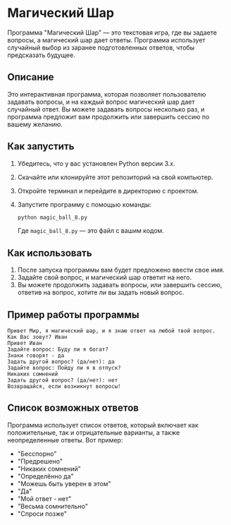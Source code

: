 # Магический Шар

Программа "Магический Шар" — это текстовая игра, где вы задаете вопросы, а магический шар дает ответы. Программа использует случайный выбор из заранее подготовленных ответов, чтобы предсказать будущее.

## Описание

Это интерактивная программа, которая позволяет пользователю задавать вопросы, и на каждый вопрос магический шар дает случайный ответ. Вы можете задавать вопросы несколько раз, и программа предложит вам продолжить или завершить сессию по вашему желанию.

## Как запустить

1. Убедитесь, что у вас установлен Python версии 3.x.
2. Скачайте или клонируйте этот репозиторий на свой компьютер.
3. Откройте терминал и перейдите в директорию с проектом.
4. Запустите программу с помощью команды:

    ```bash
    python magic_ball_8.py
    ```

    Где `magic_ball_8.py` — это файл с вашим кодом.

## Как использовать

1. После запуска программы вам будет предложено ввести свое имя.
2. Задайте свой вопрос, и магический шар ответит на него.
3. Вы можете продолжить задавать вопросы, или завершить сессию, ответив на вопрос, хотите ли вы задать новый вопрос.

## Пример работы программы

```
Привет Мир, я магический шар, и я знаю ответ на любой твой вопрос.
Как Вас зовут? Иван
Привет Иван
Задайте вопрос: Буду ли я богат?
Знаки говорят - да
Задать другой вопрос? (да/нет): да
Задайте вопрос: Пойду ли я в отпуск?
Никаких сомнений
Задать другой вопрос? (да/нет): нет
Возвращайся, если возникнут вопросы!
```

## Список возможных ответов

Программа использует список ответов, который включает как положительные, так и отрицательные варианты, а также неопределенные ответы. Вот пример:

- "Бесспорно"
- "Предрешено"
- "Никаких сомнений"
- "Определённо да"
- "Можешь быть уверен в этом"
- "Да"
- "Мой ответ - нет"
- "Весьма сомнительно"
- "Спроси позже"

